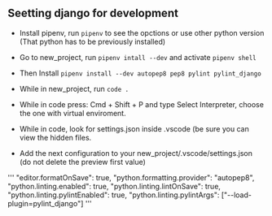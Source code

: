 ## Seetting django for development

* Install pipenv, run ``pipenv`` to see the opctions or use other python version (That python has to be previously installed)

* Go to new_project, run ``pipenv intall --dev`` and activate ``pipenv shell``

* Then Install ``pipenv install --dev autopep8 pep8 pylint pylint_django``

* While in new_project, run ``code .``

* While in code press: Cmd + Shift + P and type Select Interpreter, choose the one with virtual enviroment.

* While in code, look for settings.json inside .vscode (be sure you can view the hidden files.

* Add the next configuration to your new_project/.vscode/settings.json (do not delete the preview first value)

'''
  "editor.formatOnSave": true,
  "python.formatting.provider": "autopep8",
  "python.linting.enabled": true,
  "python.linting.lintOnSave": true,
  "python.linting.pylintEnabled": true,
  "python.linting.pylintArgs": ["--load-plugin=pylint_django"]
'''
